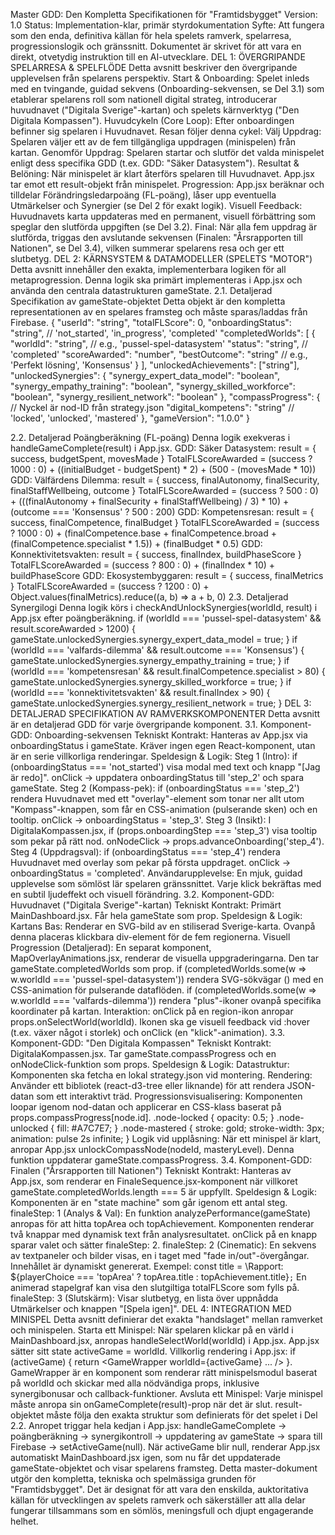 Master GDD: Den Kompletta Specifikationen för "Framtidsbygget"
Version: 1.0 Status: Implementation-klar, primär styrdokumentation Syfte: Att fungera som den enda, definitiva källan för hela spelets ramverk, spelarresa, progressionslogik och gränssnitt. Dokumentet är skrivet för att vara en direkt, otvetydig instruktion till en AI-utvecklare.
DEL 1: ÖVERGRIPANDE SPELARRESA & SPELFLÖDE
Detta avsnitt beskriver den övergripande upplevelsen från spelarens perspektiv.
Start & Onboarding: Spelet inleds med en tvingande, guidad sekvens (Onboarding-sekvensen, se Del 3.1) som etablerar spelarens roll som nationell digital strateg, introducerar huvudnavet ("Digitala Sverige"-kartan) och spelets kärnverktyg ("Den Digitala Kompassen").
Huvudcykeln (Core Loop): Efter onboardingen befinner sig spelaren i Huvudnavet. Resan följer denna cykel:
Välj Uppdrag: Spelaren väljer ett av de fem tillgängliga uppdragen (minispelen) från kartan.
Genomför Uppdrag: Spelaren startar och slutför det valda minispelet enligt dess specifika GDD (t.ex. GDD: "Säker Datasystem").
Resultat & Belöning: När minispelet är klart återförs spelaren till Huvudnavet. App.jsx tar emot ett result-objekt från minispelet.
Progression: App.jsx beräknar och tilldelar Förändringsledarpoäng (FL-poäng), låser upp eventuella Utmärkelser och Synergier (se Del 2 för exakt logik).
Visuell Feedback: Huvudnavets karta uppdateras med en permanent, visuell förbättring som speglar den slutförda uppgiften (se Del 3.2).
Final: När alla fem uppdrag är slutförda, triggas den avslutande sekvensen (Finalen: "Årsrapporten till Nationen", se Del 3.4), vilken summerar spelarens resa och ger ett slutbetyg.
DEL 2: KÄRNSYSTEM & DATAMODELLER (SPELETS "MOTOR")
Detta avsnitt innehåller den exakta, implementerbara logiken för all metaprogression. Denna logik ska primärt implementeras i App.jsx och använda den centrala datastrukturen gameState.
2.1. Detaljerad Specifikation av gameState-objektet
Detta objekt är den kompletta representationen av en spelares framsteg och måste sparas/laddas från Firebase.
{
  "userId": "string",
  "totalFLScore": 0,
  "onboardingStatus": "string", // 'not_started', 'in_progress', 'completed'
  "completedWorlds": [
    {
      "worldId": "string", // e.g., 'pussel-spel-datasystem'
      "status": "string", // 'completed'
      "scoreAwarded": "number",
      "bestOutcome": "string" // e.g., 'Perfekt lösning', 'Konsensus'
    }
  ],
  "unlockedAchievements": ["string"],
  "unlockedSynergies": {
    "synergy_expert_data_model": "boolean",
    "synergy_empathy_training": "boolean",
    "synergy_skilled_workforce": "boolean",
    "synergy_resilient_network": "boolean"
  },
  "compassProgress": {
    // Nyckel är nod-ID från strategy.json
    "digital_kompetens": "string" // 'locked', 'unlocked', 'mastered'
  },
  "gameVersion": "1.0.0"
}


2.2. Detaljerad Poängberäkning (FL-poäng)
Denna logik exekveras i handleGameComplete(result) i App.jsx.
GDD: Säker Datasystem: result = { success, budgetSpent, movesMade }
TotalFLScoreAwarded = (success ? 1000 : 0) + ((initialBudget - budgetSpent) * 2) + (500 - (movesMade * 10))
GDD: Välfärdens Dilemma: result = { success, finalAutonomy, finalSecurity, finalStaffWellbeing, outcome }
TotalFLScoreAwarded = (success ? 500 : 0) + (((finalAutonomy + finalSecurity + finalStaffWellbeing) / 3) * 10) + (outcome === 'Konsensus' ? 500 : 200)
GDD: Kompetensresan: result = { success, finalCompetence, finalBudget }
TotalFLScoreAwarded = (success ? 1000 : 0) + (finalCompetence.base + finalCompetence.broad + (finalCompetence.specialist * 1.5)) + (finalBudget * 0.5)
GDD: Konnektivitetsvakten: result = { success, finalIndex, buildPhaseScore }
TotalFLScoreAwarded = (success ? 800 : 0) + (finalIndex * 10) + buildPhaseScore
GDD: Ekosystembyggaren: result = { success, finalMetrics }
TotalFLScoreAwarded = (success ? 1200 : 0) + Object.values(finalMetrics).reduce((a, b) => a + b, 0)
2.3. Detaljerad Synergilogi
Denna logik körs i checkAndUnlockSynergies(worldId, result) i App.jsx efter poängberäkning.
if (worldId === 'pussel-spel-datasystem' && result.scoreAwarded > 1200) { gameState.unlockedSynergies.synergy_expert_data_model = true; }
if (worldId === 'valfards-dilemma' && result.outcome === 'Konsensus') { gameState.unlockedSynergies.synergy_empathy_training = true; }
if (worldId === 'kompetensresan' && result.finalCompetence.specialist > 80) { gameState.unlockedSynergies.synergy_skilled_workforce = true; }
if (worldId === 'konnektivitetsvakten' && result.finalIndex > 90) { gameState.unlockedSynergies.synergy_resilient_network = true; }
DEL 3: DETALJERAD SPECIFIKATION AV RAMVERKSKOMPONENTER
Detta avsnitt är en detaljerad GDD för varje övergripande komponent.
3.1. Komponent-GDD: Onboarding-sekvensen
Tekniskt Kontrakt: Hanteras av App.jsx via onboardingStatus i gameState. Kräver ingen egen React-komponent, utan är en serie villkorliga renderingar.
Speldesign & Logik:
Steg 1 (Intro): if (onboardingStatus === 'not_started') visa modal med text och knapp "[Jag är redo]". onClick -> uppdatera onboardingStatus till 'step_2' och spara gameState.
Steg 2 (Kompass-pek): if (onboardingStatus === 'step_2') rendera Huvudnavet med ett "overlay"-element som tonar ner allt utom "Kompass"-knappen, som får en CSS-animation (pulserande sken) och en tooltip. onClick -> onboardingStatus = 'step_3'.
Steg 3 (Insikt): I DigitalaKompassen.jsx, if (props.onboardingStep === 'step_3') visa tooltip som pekar på rätt nod. onNodeClick -> props.advanceOnboarding('step_4').
Steg 4 (Uppdragsval): if (onboardingStatus === 'step_4') rendera Huvudnavet med overlay som pekar på första uppdraget. onClick -> onboardingStatus = 'completed'.
Användarupplevelse: En mjuk, guidad upplevelse som sömlöst lär spelaren gränssnittet. Varje klick bekräftas med en subtil ljudeffekt och visuell förändring.
3.2. Komponent-GDD: Huvudnavet ("Digitala Sverige"-kartan)
Tekniskt Kontrakt: Primärt MainDashboard.jsx. Får hela gameState som prop.
Speldesign & Logik:
Kartans Bas: Renderar en SVG-bild av en stiliserad Sverige-karta. Ovanpå denna placeras klickbara div-element för de fem regionerna.
Visuell Progression (Detaljerad): En separat komponent, MapOverlayAnimations.jsx, renderar de visuella uppgraderingarna. Den tar gameState.completedWorlds som prop.
if (completedWorlds.some(w => w.worldId === 'pussel-spel-datasystem')) rendera SVG-sökvägar (<path>) med en CSS-animation för pulserande dataflöden.
if (completedWorlds.some(w => w.worldId === 'valfards-dilemma')) rendera "plus"-ikoner ovanpå specifika koordinater på kartan.
Interaktion: onClick på en region-ikon anropar props.onSelectWorld(worldId). Ikonen ska ge visuell feedback vid :hover (t.ex. växer något i storlek) och onClick (en "klick"-animation).
3.3. Komponent-GDD: "Den Digitala Kompassen"
Tekniskt Kontrakt: DigitalaKompassen.jsx. Tar gameState.compassProgress och en onNodeClick-funktion som props.
Speldesign & Logik:
Datastruktur: Komponenten ska fetcha en lokal strategy.json vid montering.
Rendering: Använder ett bibliotek (react-d3-tree eller liknande) för att rendera JSON-datan som ett interaktivt träd.
Progressionsvisualisering: Komponenten loopar igenom nod-datan och applicerar en CSS-klass baserat på props.compassProgress[node.id].
.node-locked { opacity: 0.5; }
.node-unlocked { fill: #A7C7E7; }
.node-mastered { stroke: gold; stroke-width: 3px; animation: pulse 2s infinite; }
Logik vid upplåsning: När ett minispel är klart, anropar App.jsx unlockCompassNode(nodeId, masteryLevel). Denna funktion uppdaterar gameState.compassProgress.
3.4. Komponent-GDD: Finalen ("Årsrapporten till Nationen")
Tekniskt Kontrakt: Hanteras av App.jsx, som renderar en FinaleSequence.jsx-komponent när villkoret gameState.completedWorlds.length === 5 är uppfyllt.
Speldesign & Logik:
Komponenten är en "state machine" som går igenom ett antal steg.
finaleStep: 1 (Analys & Val):
En funktion analyzePerformance(gameState) anropas för att hitta topArea och topAchievement.
Komponenten renderar två knappar med dynamisk text från analysresultatet. onClick på en knapp sparar valet och sätter finaleStep: 2.
finaleStep: 2 (Cinematic):
En sekvens av textpaneler och bilder visas, en i taget med "fade in/out"-övergångar. Innehållet är dynamiskt genererat.
Exempel: const title = \Rapport: ${playerChoice === 'topArea' ? topArea.title : topAchievement.title}`;`
En animerad stapelgraf kan visa den slutgiltiga totalFLScore som fylls på.
finaleStep: 3 (Slutskärm):
Visar slutbetyg, en lista över uppnådda Utmärkelser och knappen "[Spela igen]".
DEL 4: INTEGRATION MED MINISPEL
Detta avsnitt definierar det exakta "handslaget" mellan ramverket och minispelen.
Starta ett Minispel:
När spelaren klickar på en värld i MainDashboard.jsx, anropas handleSelectWorld(worldId) i App.jsx.
App.jsx sätter sitt state activeGame = worldId.
Villkorlig rendering i App.jsx: if (activeGame) { return <GameWrapper worldId={activeGame} ... /> }.
GameWrapper är en komponent som renderar rätt minispelsmodul baserat på worldId och skickar med alla nödvändiga props, inklusive synergibonusar och callback-funktioner.
Avsluta ett Minispel:
Varje minispel måste anropa sin onGameComplete(result)-prop när det är slut.
result-objektet måste följa den exakta struktur som definierats för det spelet i Del 2.2.
Anropet triggar hela kedjan i App.jsx: handleGameComplete -> poängberäkning -> synergikontroll -> uppdatering av gameState -> spara till Firebase -> setActiveGame(null).
När activeGame blir null, renderar App.jsx automatiskt MainDashboard.jsx igen, som nu får det uppdaterade gameState-objektet och visar spelarens framsteg.
Detta master-dokument utgör den kompletta, tekniska och spelmässiga grunden för "Framtidsbygget". Det är designat för att vara den enskilda, auktoritativa källan för utvecklingen av spelets ramverk och säkerställer att alla delar fungerar tillsammans som en sömlös, meningsfull och djupt engagerande helhet.
